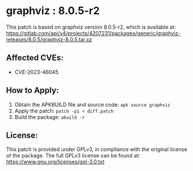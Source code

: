 # graphviz : 8.0.5-r2

This patch is based on graphviz version 8.0.5-r2, which is available at:
https://gitlab.com/api/v4/projects/4207231/packages/generic/graphviz-releases/8.0.5/graphviz-8.0.5.tar.xz

## Affected CVEs:
- CVE-2023-46045

## How to Apply:
1. Obtain the APKBUILD file and source code: `apk source graphviz`
2. Apply the patch: `patch -p1 < diff.patch`
3. Build the package: `abuild -r`

## License:
This patch is provided under GPLv3, in compliance with the original license of the package.
The full GPLv3 license can be found at: https://www.gnu.org/licenses/gpl-3.0.txt
